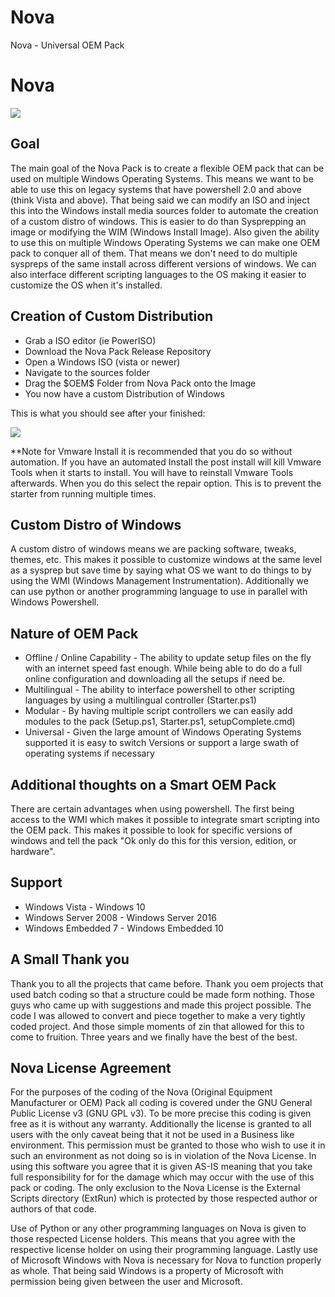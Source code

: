 # Nova
Nova - Universal OEM Pack
<h1 style"font-size:200%;">Nova</h1>

<img src="https://i.imgur.com/1mPjoac.png">

<h2 style"font-size:200%;">Goal</h2>

<p>The main goal of the Nova Pack is to create a flexible OEM pack that can be used on multiple Windows Operating Systems. This means we want to be able to use this on legacy systems that have powershell 2.0 and above (think Vista and above). That being said we can modify an ISO and inject this into the Windows install media sources folder to automate the creation of a custom distro of windows. This is easier to do than Sysprepping an image or modifying the WIM (Windows Install Image). Also given the ability to use this on multiple Windows Operating Systems we can make one OEM pack to conquer all of them. That means we don't need to do multiple syspreps of the same install across different versions of windows. We can also interface different scripting languages to the OS making it easier to customize the OS when it's installed.</p>

<h2 style"font-size:200%;">Creation of Custom Distribution</h2>

<ul>
<li>Grab a ISO editor (ie PowerISO)</li>
<li>Download the Nova Pack Release Repository</li>
<li>Open a Windows ISO (vista or newer)</li>
<li>Navigate to the sources folder</li>
<li>Drag the $OEM$ Folder from Nova Pack onto the Image</li>
<li>You now have a custom Distribution of Windows</li>
</ul>

<p>This is what you should see after your finished:</p>

<img src="https://i.imgur.com/NUjJLDO.jpg">

<p>**Note for Vmware Install it is recommended that you do so without automation. If you have an automated Install the post install will kill Vmware Tools when it starts to install. You will have to reinstall Vmware Tools afterwards. When you do this select the repair option. This is to prevent the starter from running multiple times.</p>

<h2 style"font-size:200%;">Custom Distro of Windows</h2>

<p>A custom distro of windows means we are packing software, tweaks, themes, etc. This makes it possible to customize windows at the same level as a sysprep but save time by saying what OS we want to do things to by using the WMI (Windows Management Instrumentation). Additionally we can use python or another programming language to use in parallel with Windows Powershell.</p>

<h2 style"font-size:200%;">Nature of OEM Pack</h2>

<ul>
<li>Offline / Online Capability - The ability to update setup files on the fly with an internet speed fast enough.  While being able to do do a full online configuration and downloading all the setups if need be. </li>
<li>Multilingual - The ability to interface powershell to other scripting languages by using a multilingual controller (Starter.ps1)</li>
<li>Modular - By having multiple script controllers we can easily add modules to the pack (Setup.ps1, Starter.ps1, setupComplete.cmd)</li>
<li>Universal - Given the large amount of Windows Operating Systems supported it is easy to switch Versions or support a large swath of operating systems if necessary</li>
</ul>

<h2 style"font-size:200%;">Additional thoughts on a Smart OEM Pack</h2>

<p>There are certain advantages when using powershell. The first being access to the WMI which makes it possible to integrate smart scripting into the OEM pack. This makes it possible to look for specific versions of windows and tell the pack "Ok only do this for this version, edition, or hardware".</p>

<h2 style"font-size:200%;">Support</h2>

<ul>
<li>Windows Vista - Windows 10</li>
<li>Windows Server 2008 - Windows Server 2016</li>
<li>Windows Embedded 7 - Windows Embedded 10</li>
</ul>

<h2 style"font-size:200%;">A Small Thank you</h2>

<p>Thank you to all the projects that came before.  Thank you oem projects that used batch coding so that a structure could be made form nothing.  Those guys who came up with suggestions and made this project possible.  The code I was allowed to convert and piece together to make a very tightly coded project.  And those simple moments of zin that allowed for this to come to fruition.  Three years and we finally have the best of the best. </p>

<h2 style"font-size:200%;">Nova License Agreement</h2>

<p>For the purposes of the coding of the Nova (Original Equipment Manufacturer or OEM) Pack all coding is covered under the GNU General Public License v3 (GNU GPL v3). To be more precise this coding is given free as it is without any warranty. Additionally the license is granted to all users with the only caveat being that it not be used in a Business like environment. This permission must be granted to those who wish to use it in such an environment as not doing so is in violation of the Nova License. In using this software you agree that it is given AS-IS meaning that you take full responsibility for for the damage which may occur with the use of this pack or coding. The only exclusion to the Nova License is the External Scripts directory (ExtRun) which is protected by those respected author or authors of that code.</p>

<p>Use of Python or any other programming languages on Nova is given to those respected License holders. This means that you agree with the respective license holder on using their programming language. Lastly use of Microsoft Windows with Nova is necessary for Nova to function properly as whole. That being said Windows is a property of Microsoft with permission being given between the user and Microsoft.</p>

<readme created by Skaendo />
